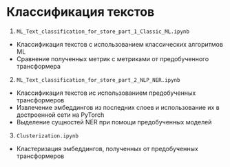 # Классификация текстов

1. `ML_Text_classification_for_store_part_1_Classic_ML.ipynb`
  - Классификация текстов с использованием классических алгоритмов ML 
  - Сравнение полученных метрик с метриками от предобученного трансформера
2. `ML_Text_classification_for_store_part_2_NLP_NER.ipynb`
  -  Классификация текстов ис использованием предобученных трансформеров
  -  Извлечение эмбеддингов из последних слоев и использование их в достроенной сети на PyTorch
  -  Выделение сущностей NER при помощи предобученных моделей
3. `Clusterization.ipynb`
  - Кластеризация эмбеддингов, полученных от предобученных трансформеров
 
